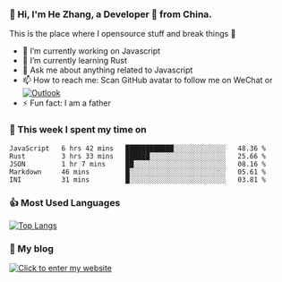 ### 👋 Hi, I'm He Zhang, a Developer 🚀 from China.

This is the place where I opensource stuff and break things :rofl:

- 🔭  I’m currently working on Javascript
- 🌱  I’m currently learning Rust
- 💬  Ask me about anything related to Javascript
- 📫  How to reach me: Scan GitHub avatar to follow me on WeChat or [![Outlook](https://img.shields.io/badge/-Outlook-0078D4?style=flat&logo=Microsoft-Outlook&logoColor=white)](mailto:link@zhanghe.cool)
- ⚡  Fun fact: I am a father

### 💪 This week I spent my time on 
<!--START_SECTION:waka-->
```text
JavaScript   6 hrs 42 mins   ████████████░░░░░░░░░░░░░   48.36 % 
Rust         3 hrs 33 mins   ██████░░░░░░░░░░░░░░░░░░░   25.66 % 
JSON         1 hr 7 mins     ██░░░░░░░░░░░░░░░░░░░░░░░   08.16 % 
Markdown     46 mins         █░░░░░░░░░░░░░░░░░░░░░░░░   05.61 % 
INI          31 mins         █░░░░░░░░░░░░░░░░░░░░░░░░   03.81 %
```
<!--END_SECTION:waka-->

### 👍 Most Used Languages
[![Top Langs](https://github-readme-stats.vercel.app/api/top-langs/?username=zhanghecool&layout=compact)](https://zhanghe.cool)

### 🌈 My blog 
[![Click to enter my website](https://cdn.jsdelivr.net/gh/zhanghecool/assets/images/gif/zhanghecools.gif)](https://zhanghe.cool)
